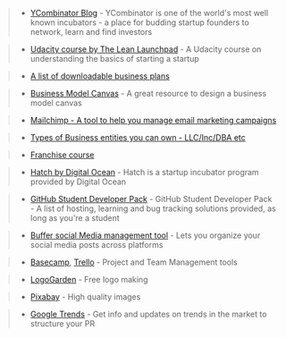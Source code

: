 > - [YCombinator Blog](https://blog.ycombinator.com/) - YCombinator is one of the world's most well known incubators - a place for budding startup founders to network, learn 
> and find investors

> - [Udacity course by The Lean Launchpad](https://www.udacity.com/course/how-to-build-a-startup--ep245) - A Udacity course on understanding the basics of starting a startup

> - [A list of downloadable business plans](https://articles.bplans.com/writing-a-business-plan/)

> - [Business Model Canvas](https://www.strategyzer.com/canvas/business-model-canvas) - A great resource to design a business model canvas

> - [Mailchimp - A tool to help you manage email marketing campaigns](https://mailchimp.com/)

> - [Types of Business entities you can own - LLC/Inc/DBA etc](https://www.legalzoom.com/business/business-formation/index.html)

> - [Franchise course](https://franchisebusinessuniversity.com/sign-up-for-a-free-introductory-online-franchise-course/)

> - [Hatch by Digital Ocean](https://www.digitalocean.com/hatch/) - Hatch is a startup incubator program provided by Digital Ocean

> - [GitHub Student Developer Pack](https://education.github.com/pack) - GitHub Student Developer Pack - A list of hosting, learning and bug tracking solutions provided, as long as you're a student

> - [Buffer social Media management tool](https://buffer.com/app) - Lets you organize your social media posts across platforms

> - [Basecamp](https://basecamp.com), [Trello](https://trello.com) - Project and Team Management tools

> - [LogoGarden](https://logogarden.com) - Free logo making

> - [Pixabay](https://pixabay.com/) - High quality images

> - [Google Trends](https://www.google.com/trends/) - Get info and updates on trends in the market to structure your PR
